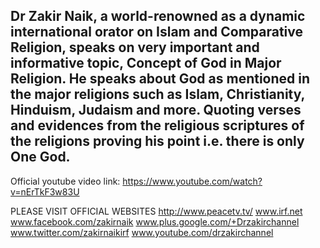 Dr Zakir Naik, a world-renowned as a dynamic international orator on Islam and Comparative Religion, speaks on very important and informative topic, Concept of God in Major Religion.
He speaks about God as mentioned in the major religions such as Islam, Christianity, Hinduism, Judaism and more. Quoting verses and evidences from the religious scriptures of the religions proving his point i.e. there is only One God.
------------------------------------------------------------------------------------
Official youtube video link: https://www.youtube.com/watch?v=nErTkF3w83U

PLEASE VISIT OFFICIAL WEBSITES
http://www.peacetv.tv/
www.irf.net
www.facebook.com/zakirnaik
www.plus.google.com/+Drzakirchannel
www.twitter.com/zakirnaikirf
www.youtube.com/drzakirchannel